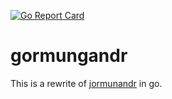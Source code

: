 [![Go Report Card](https://goreportcard.com/badge/github.com/kinnou02/gormungandr)](https://goreportcard.com/report/github.com/kinnou02/gormungandr)
# gormungandr 
This is a rewrite of [jormunandr](https://github.com/canaltp/navitia/tree/dev/source/jormungandr) in go.
